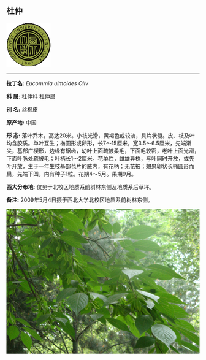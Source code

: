 ## 杜仲

![西北大学校园网络植物志](JPG/nwu.gif)

---

**拉丁名:**  _Eucommia ulmoides Oliv_

**科 属:** 杜仲科 杜仲属

**别 名:** 丝棉皮

**原产地:** 中国

**形  态:** 落叶乔木，高达20米。小枝光滑，黄褐色或较淡，具片状髓。皮、枝及叶均含胶质。单叶互生；椭圆形或卵形，长7～15厘米，宽3.5～6.5厘米，先端渐尖，基部广楔形，边缘有锯齿，幼叶上面疏被柔毛，下面毛较密，老叶上面光滑，下面叶脉处疏被毛；叶柄长1～2厘米。花单性，雌雄异株，与叶同时开放，或先叶开放，生于一年生枝基部苞片的腋内，有花柄；无花被；翅果卵状长椭圆形而扁，先端下凹，内有种子1粒。花期4～5月。果期9月。

**西大分布地:** 仅见于北校区地质系前树林东侧及地质系后草坪。

**备注:** 2009年5月4日摄于西北大学北校区地质系前树林东侧。

![杜仲](JPG/杜仲.JPG) 

